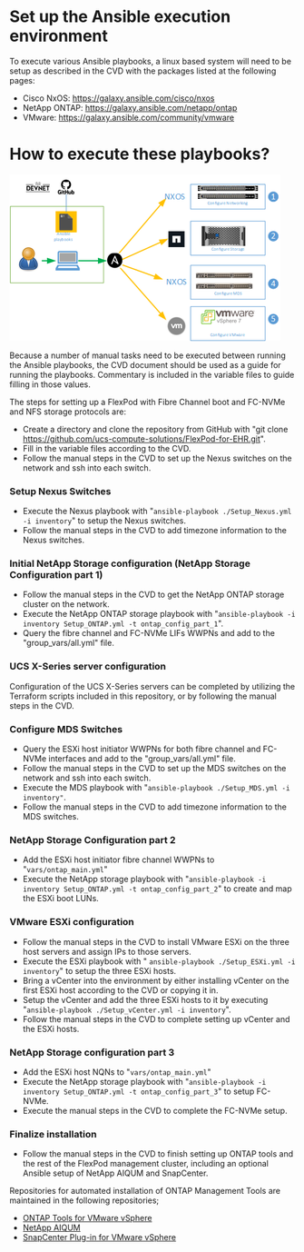 # Set up the Ansible execution environment

To execute various Ansible playbooks, a linux based system will need to be setup as described in the CVD with the packages listed at the following pages:

- Cisco NxOS: https://galaxy.ansible.com/cisco/nxos
- NetApp ONTAP: https://galaxy.ansible.com/netapp/ontap
- VMware: https://galaxy.ansible.com/community/vmware

# How to execute these playbooks?

![block-diagram](../images/Ansible-Order.png)  

Because a number of manual tasks need to be executed between running the Ansible playbooks, the CVD document should be used as a guide for running the playbooks. Commentary is included in the variable files to guide filling in those values.

The steps for setting up a FlexPod with Fibre Channel boot and FC-NVMe and NFS storage protocols are:

- Create a directory and clone the repository from GitHub with "git clone https://github.com/ucs-compute-solutions/FlexPod-for-EHR.git".
- Fill in the variable files according to the CVD.
- Follow the manual steps in the CVD to set up the Nexus switches on the network and ssh into each switch.

### Setup Nexus Switches  
- Execute the Nexus playbook with "`ansible-playbook ./Setup_Nexus.yml -i inventory`" to setup the Nexus switches.
- Follow the manual steps in the CVD to add timezone information to the Nexus switches.

### Initial NetApp Storage configuration (NetApp Storage Configuration part 1)
- Follow the manual steps in the CVD to get the NetApp ONTAP storage cluster on the network.
- Execute the NetApp ONTAP storage playbook with "`ansible-playbook -i inventory Setup_ONTAP.yml -t ontap_config_part_1`".
- Query the fibre channel and FC-NVMe LIFs WWPNs and add to the "group_vars/all.yml" file.

### UCS X-Series server configuration 
Configuration of the UCS X-Series servers can be completed by utilizing the Terraform scripts included in this repository, or by following the manual steps in the CVD.

### Configure MDS Switches  
- Query the ESXi host initiator WWPNs for both fibre channel and FC-NVMe interfaces and add to the "group_vars/all.yml" file.
- Follow the manual steps in the CVD to set up the MDS switches on the network and ssh into each switch.
- Execute the MDS playbook with "`ansible-playbook ./Setup_MDS.yml -i inventory"`.
- Follow the manual steps in the CVD to add timezone information to the MDS switches.

### NetApp Storage Configuration part 2
- Add the ESXi host initiator fibre channel WWPNs to "`vars/ontap_main.yml`"
- Execute the NetApp storage playbook with "`ansible-playbook -i inventory Setup_ONTAP.yml -t ontap_config_part_2`" to create and map the ESXi boot LUNs.

### VMware ESXi configuration 
- Follow the manual steps in the CVD to install VMware ESXi on the three host servers and assign IPs to those servers.
- Execute the ESXi playbook with " `ansible-playbook ./Setup_ESXi.yml -i inventory`" to setup the three ESXi hosts.
- Bring a vCenter into the environment by either installing vCenter on the first ESXi host according to the CVD or copying it in.
- Setup the vCenter and add the three ESXi hosts to it by executing "`ansible-playbook ./Setup_vCenter.yml -i inventory`".
- Follow the manual steps in the CVD to complete setting up vCenter and the ESXi hosts.

### NetApp Storage configuration part 3
- Add the ESXi host NQNs to "`vars/ontap_main.yml`"
- Execute the NetApp storage playbook with "`ansible-playbook -i inventory Setup_ONTAP.yml -t ontap_config_part_3`" to setup FC-NVMe.
- Execute the manual steps in the CVD to complete the FC-NVMe setup.

### Finalize installation
- Follow the manual steps in the CVD to finish setting up ONTAP tools and the rest of the FlexPod management cluster, including an optional Ansible setup of NetApp AIQUM and SnapCenter.

Repositories for automated installation of ONTAP Management Tools are maintained in the following repositories;

- [ONTAP Tools for VMware vSphere](https://github.com/NetApp-Automation/ONTAP-Tools-for-VMware-vSphere)
- [NetApp AIQUM](https://github.com/NetApp-Automation/NetApp-AIQUM) 
- [SnapCenter Plug-in for VMware vSphere](https://github.com/NetApp-Automation/SnapCenter-Plug-in-for-VMware-vSphere)
